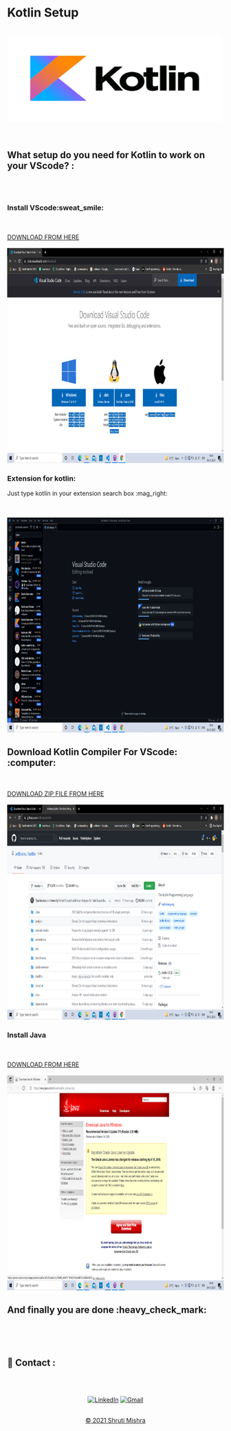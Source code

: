 # Kotlin Setup
<br>
<img src="kotlinlogo.png" alt="vscode" width="500px" height="200px">
<br><br><br>
<h2> What setup do you need for Kotlin to work on your VScode? : </h2>
<br><br>

<h3>Install VScode:sweat_smile:	</h3>
<br><br>
<a href ="https://code.visualstudio.com/download">DOWNLOAD FROM HERE</a>
<br><br>
<img src="vscode.png" alt="vscode" width="800px" height="500px">

<h3>Extension for kotlin:	</h3>
<p>Just type kotlin in your extension search box :mag_right:	</p>
<br><br>
<img src="extension.png" alt="extension" width="800px" height="500px">

<h2> Download Kotlin Compiler For VScode: :computer: </h2>
<br><br>
<a href ="https://github.com/JetBrains/kotlin/releases/download/v1.5.32/kotlin-compiler-1.5.32.zip">DOWNLOAD ZIP FILE FROM HERE</a>
<br><br>
<img src="kotlin.png" alt="kotlin" width="800px" height="500px">

<h3>Install Java</h3>
<br><br>
<a href ="https://www.java.com/download/ie_manual.jsp">DOWNLOAD FROM HERE</a>
<br><br>
<img src="java.png" alt="java" width="800px" height="500px">

<h2> And finally you are done :heavy_check_mark:</h2>
<br><br><br>
<h2>📌 Contact :</h2>
<br><br>

<div align="center">

<a  href="https://www.linkedin.com/in/shruti-mishra-b270a7203/" target="_blank"><img alt="LinkedIn" src="https://img.shields.io/badge/linkedin%20-%230077B5.svg?&style=for-the-badge&logo=linkedin&logoColor=white" /></a><span>
<a href="mailto:shrutidmishra2002@gmail.com"><img  alt="Gmail" src="https://img.shields.io/badge/Gmail-D14836?style=for-the-badge&logo=gmail&logoColor=white"/></span>

</div>
<br>
<div align="center">
© 2021 Shruti Mishra </div>